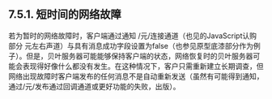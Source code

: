 ## 7.5.1. 短时间的网络故障
若为暂时的网络故障时，客户端通过通知 /元/连接通道（也见的JavaScript认购部分 元左右声道）与具有消息成功字段设置为false（也参见原型底漆部分作为例子）。但是，贝叶服务器可能能够保持客户端的状态，网络恢复时的贝叶服务器可能会表现得好像什么都没有发生。在这种情况下，客户只需重新建立长期调查，但网络出现故障时客户端发布的任何消息不是自动重新发送（虽然有可能得到通知，通过/元/发布通过回调通道或更好功能的失败，出版）。

